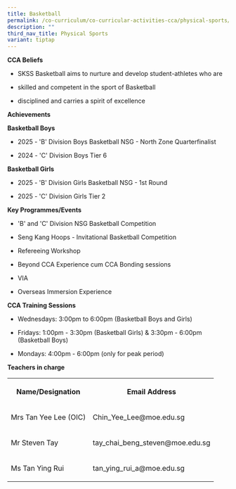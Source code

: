 ```yaml
---
title: Basketball
permalink: /co-curriculum/co-curricular-activities-cca/physical-sports/basketball/
description: ""
third_nav_title: Physical Sports
variant: tiptap
---
```

<p><strong>CCA Beliefs</strong> 
<br>
</p>
<ul data-tight="true" class="tight">
<li>
<p>SKSS Basketball aims to nurture and develop student-athletes who are</p>
</li>
<li>
<p>skilled and competent in the sport of Basketball</p>
</li>
<li>
<p>disciplined and carries a spirit of excellence</p>
</li>
</ul>
<p><strong>Achievements</strong>
</p>
<p><strong>Basketball Boys</strong>
</p>
<ul data-tight="true" class="tight">
<li>
<p>2025 - 'B' Division Boys Basketball NSG - North Zone Quarterfinalist</p>
</li>
<li>
<p>2024 - 'C' Division Boys Tier 6</p>
</li>
</ul>
<p><strong>Basketball Girls</strong>
</p>
<ul data-tight="true" class="tight">
<li>
<p>2025 - 'B' Division Girls Basketball NSG - 1st Round</p>
</li>
<li>
<p>2025 - 'C' Division Girls Tier 2</p>
</li>
</ul>
<p></p>
<p><strong>Key Programmes/Events</strong>
</p>
<ul data-tight="true" class="tight">
<li>
<p>'B' and 'C' Division NSG Basketball Competition</p>
</li>
<li>
<p>Seng Kang Hoops - Invitational Basketball Competition</p>
</li>
<li>
<p>Refereeing Workshop</p>
</li>
<li>
<p>Beyond CCA Experience cum CCA Bonding sessions</p>
</li>
<li>
<p>VIA</p>
</li>
<li>
<p>Overseas Immersion Experience</p>
</li>
</ul>
<p></p>
<p><strong>CCA Training Sessions</strong>
</p>
<ul data-tight="true" class="tight">
<li>
<p>Wednesdays: 3:00pm to 6:00pm (Basketball Boys and Girls)</p>
</li>
<li>
<p>Fridays: 1:00pm - 3:30pm (Basketball Girls) &amp; 3:30pm - 6:00pm (Basketball
Boys)</p>
</li>
<li>
<p>Mondays: 4:00pm - 6:00pm (only for peak period)</p>
</li>
</ul>
<p><strong>Teachers in charge</strong>
</p>
<table style="minWidth: 50px">
<colgroup>
<col>
<col>
</colgroup>
<tbody>
<tr>
<th rowspan="1" colspan="1">
<p><strong>Name/Designation</strong>
</p>
</th>
<th rowspan="1" colspan="1">
<p><strong>Email Address</strong>
</p>
</th>
</tr>
<tr>
<td rowspan="1" colspan="1">
<p>Mrs Tan Yee Lee (OIC)</p>
</td>
<td rowspan="1" colspan="1">
<p>Chin_Yee_Lee@moe.edu.sg</p>
</td>
</tr>
<tr>
<td rowspan="1" colspan="1">
<p>Mr Steven Tay</p>
</td>
<td rowspan="1" colspan="1">
<p>tay_chai_beng_steven@moe.edu.sg</p>
</td>
</tr>
<tr>
<td rowspan="1" colspan="1">
<p>Ms Tan Ying Rui</p>
</td>
<td rowspan="1" colspan="1">
<p>tan_ying_rui_a@moe.edu.sg</p>
</td>
</tr>
</tbody>
</table>
<p></p>
<p></p>